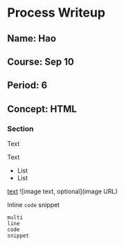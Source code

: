 # Process Writeup

## Name: Hao
## Course: Sep 10
## Period: 6
## Concept: HTML

### Section

Text

Text

* List
* List

[text](URL)
![image text, optional](image URL)

Inline `code` snippet

```language
multi
line
code
snippet
```
